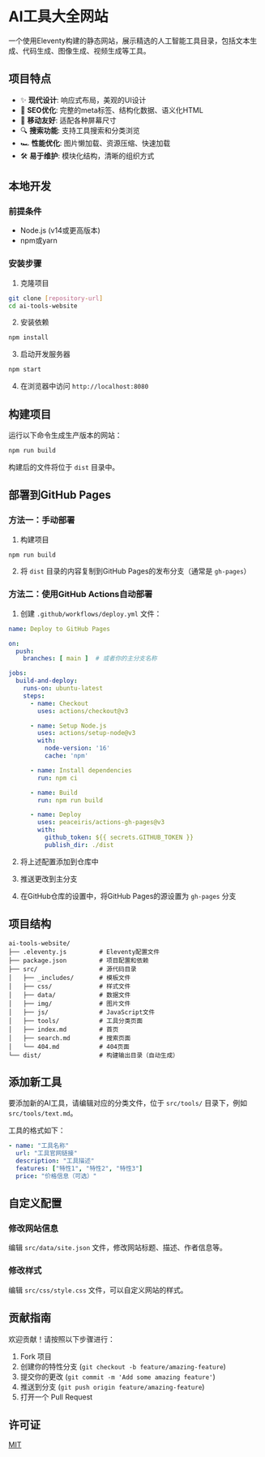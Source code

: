 # AI工具大全网站

一个使用Eleventy构建的静态网站，展示精选的人工智能工具目录，包括文本生成、代码生成、图像生成、视频生成等工具。

## 项目特点

- ✨ **现代设计**: 响应式布局，美观的UI设计
- 🚀 **SEO优化**: 完整的meta标签、结构化数据、语义化HTML
- 📱 **移动友好**: 适配各种屏幕尺寸
- 🔍 **搜索功能**: 支持工具搜索和分类浏览
- 🏎️ **性能优化**: 图片懒加载、资源压缩、快速加载
- 🛠️ **易于维护**: 模块化结构，清晰的组织方式

## 本地开发

### 前提条件

- Node.js (v14或更高版本)
- npm或yarn

### 安装步骤

1. 克隆项目
```bash
git clone [repository-url]
cd ai-tools-website
```

2. 安装依赖
```bash
npm install
```

3. 启动开发服务器
```bash
npm start
```

4. 在浏览器中访问 `http://localhost:8080`

## 构建项目

运行以下命令生成生产版本的网站：

```bash
npm run build
```

构建后的文件将位于 `dist` 目录中。

## 部署到GitHub Pages

### 方法一：手动部署

1. 构建项目
```bash
npm run build
```

2. 将 `dist` 目录的内容复制到GitHub Pages的发布分支（通常是 `gh-pages`）

### 方法二：使用GitHub Actions自动部署

1. 创建 `.github/workflows/deploy.yml` 文件：

```yaml
name: Deploy to GitHub Pages

on:
  push:
    branches: [ main ]  # 或者你的主分支名称

jobs:
  build-and-deploy:
    runs-on: ubuntu-latest
    steps:
      - name: Checkout
        uses: actions/checkout@v3

      - name: Setup Node.js
        uses: actions/setup-node@v3
        with:
          node-version: '16'
          cache: 'npm'

      - name: Install dependencies
        run: npm ci

      - name: Build
        run: npm run build

      - name: Deploy
        uses: peaceiris/actions-gh-pages@v3
        with:
          github_token: ${{ secrets.GITHUB_TOKEN }}
          publish_dir: ./dist
```

2. 将上述配置添加到仓库中

3. 推送更改到主分支

4. 在GitHub仓库的设置中，将GitHub Pages的源设置为 `gh-pages` 分支

## 项目结构

```
ai-tools-website/
├── .eleventy.js         # Eleventy配置文件
├── package.json         # 项目配置和依赖
├── src/                 # 源代码目录
│   ├── _includes/       # 模板文件
│   ├── css/             # 样式文件
│   ├── data/            # 数据文件
│   ├── img/             # 图片文件
│   ├── js/              # JavaScript文件
│   ├── tools/           # 工具分类页面
│   ├── index.md         # 首页
│   ├── search.md        # 搜索页面
│   └── 404.md           # 404页面
└── dist/                # 构建输出目录（自动生成）
```

## 添加新工具

要添加新的AI工具，请编辑对应的分类文件，位于 `src/tools/` 目录下，例如 `src/tools/text.md`。

工具的格式如下：

```yaml
- name: "工具名称"
  url: "工具官网链接"
  description: "工具描述"
  features: ["特性1", "特性2", "特性3"]
  price: "价格信息（可选）"
```

## 自定义配置

### 修改网站信息

编辑 `src/data/site.json` 文件，修改网站标题、描述、作者信息等。

### 修改样式

编辑 `src/css/style.css` 文件，可以自定义网站的样式。

## 贡献指南

欢迎贡献！请按照以下步骤进行：

1. Fork 项目
2. 创建你的特性分支 (`git checkout -b feature/amazing-feature`)
3. 提交你的更改 (`git commit -m 'Add some amazing feature'`)
4. 推送到分支 (`git push origin feature/amazing-feature`)
5. 打开一个 Pull Request

## 许可证

[MIT](https://choosealicense.com/licenses/mit/)